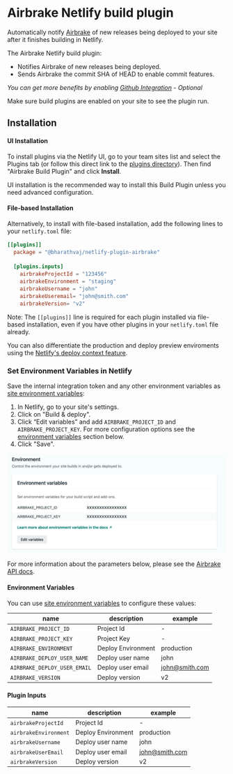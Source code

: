 # Airbrake Netlify build plugin

Automatically notify [Airbrake](https://airbrake.io/) of new releases being
deployed to your site after it finishes building in Netlify.

The Airbrake Netlify build plugin:

- Notifies Airbrake of new releases being deployed.
- Sends Airbrake the commit SHA of HEAD to enable commit features.

_You can get more benefits by enabling
[Github Integration](https://airbrake.io/docs/integrations/github/) - Optional_

Make sure build plugins are enabled on your site to see the plugin run.

## Installation

#### UI Installation

To install plugins via the Netlify UI, go to your team sites list and select the
Plugins tab (or follow this direct link to the
[plugins directory](https://app.netlify.com/plugins)). Then find "Airbrake Build
Plugin" and click **Install**.

UI installation is the recommended way to install this Build Plugin unless you
need advanced configuration.

#### File-based Installation

Alternatively, to install with file-based installation, add the following lines
to your `netlify.toml` file:

```toml
[[plugins]]
  package = "@bharathvaj/netlify-plugin-airbrake"

  [plugins.inputs]
    airbrakeProjectId = "123456"
    airbrakeEnvironment = "staging"
    airbrakeUsername = "john"
    airbrakeUseremail= "john@smith.com"
    airbrakeVersion= "v2"
```

Note: The `[[plugins]]` line is required for each plugin installed via
file-based installation, even if you have other plugins in your `netlify.toml`
file already.

You can also differentiate the production and deploy preview enviroments using
the
[Netlify's deploy context feature](https://www.netlify.com/blog/2016/08/30/introducing-deploy-contexts-in-netlify/).

### Set Environment Variables in Netlify

Save the internal integration token and any other environment variables as
[site environment variables](https://docs.netlify.com/configure-builds/environment-variables/):

1. In Netlify, go to your site's settings.
2. Click on "Build & deploy".
3. Click “Edit variables” and add `AIRBRAKE_PROJECT_ID` and
   `AIRBRAKE_PROJECT_KEY`. For more configuration options see the
   [environment variables](#environment-variables) section below.
4. Click "Save".

![View of internal integration permissions.](media/netlify-environment-variables.png)

For more information about the parameters below, please see the
[Airbrake API docs](https://airbrake.io/docs/api/#create-deploy-v4).

#### Environment Variables

You can use
[site environment variables](https://docs.netlify.com/configure-builds/environment-variables/)
to configure these values:

| name                         | description        | example        |
| ---------------------------- | ------------------ | -------------- |
| `AIRBRAKE_PROJECT_ID`        | Project Id         | -              |
| `AIRBRAKE_PROJECT_KEY`       | Project Key        | -              |
| `AIRBRAKE_ENVIRONMENT`       | Deploy Environment | production     |
| `AIRBRAKE_DEPLOY_USER_NAME`  | Deploy user name   | john           |
| `AIRBRAKE_DEPLOY_USER_EMAIL` | Deploy user email  | john@smith.com |
| `AIRBRAKE_VERSION`           | Deploy version     | v2             |

#### Plugin Inputs

| name                  | description        | example        |
| --------------------- | ------------------ | -------------- |
| `airbrakeProjectId`   | Project Id         | -              |
| `airbrakeEnvironment` | Deploy Environment | production     |
| `airbrakeUsername`    | Deploy user name   | john           |
| `airbrakeUserEmail`   | Deploy user email  | john@smith.com |
| `airbrakeVersion`     | Deploy version     | v2             |
